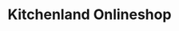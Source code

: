 ---
title: "Kitchenland Onlineshop"
url: /windeck/kitchenland-onlineshop/
shop: Haushaltsartikel
---